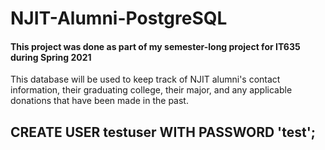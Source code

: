 # NJIT-Alumni-PostgreSQL
<H4>This project was done as part of my semester-long project for IT635 during Spring 2021</H4>
<p>This database will be used to keep track of NJIT alumni's contact information, their graduating college, their major, and any applicable donations that have been made in the past.</p>

<H2>CREATE USER testuser WITH PASSWORD 'test';</H2>
